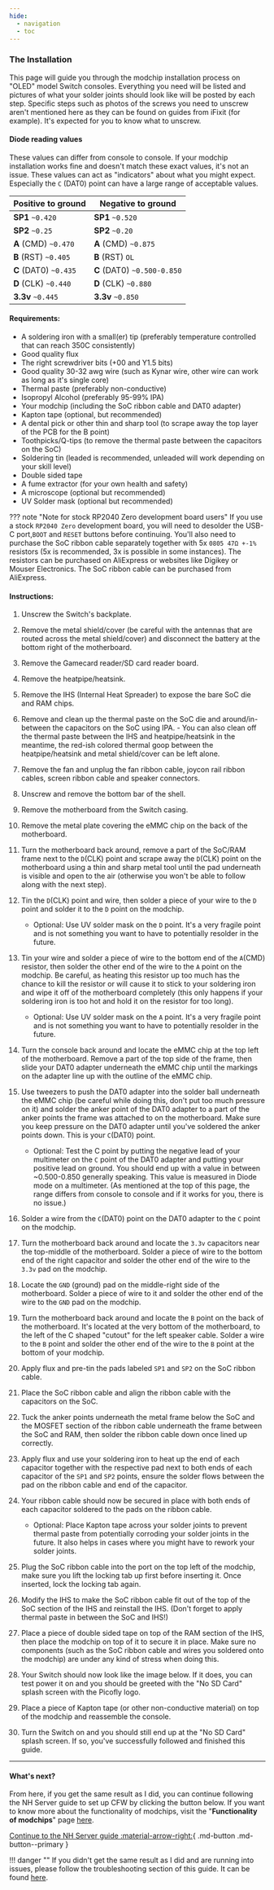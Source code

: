 ```yaml
---
hide:
  - navigation
  - toc
---
```


### **The Installation**

This page will guide you through the modchip installation process on "OLED" model Switch consoles. Everything you need will be listed and pictures of what your solder joints should look like will be posted by each step.
Specific steps such as photos of the screws you need to unscrew aren't mentioned here as they can be found on guides from iFixit (for example). It's expected for you to know what to unscrew.

#### Diode reading values

These values can differ from console to console. If your modchip installation works fine and doesn't match these exact values, it's not an issue. These values can act as "indicators" about what you might expect. Especially the `C` (DAT0) point can have a large range of acceptable values.

| Positive to ground        | Negative to ground           |
| ------------------------- | ---------------------------- |
| **SP1** `~0.420`          | **SP1** `~0.520`             |
| **SP2** `~0.25`           | **SP2** `~0.20`              |
| **A** (CMD) `~0.470`      | **A** (CMD) `~0.875`         |
| **B** (RST) `~0.405`      | **B** (RST) `OL`             |
| **C** (DAT0) `~0.435`     | **C** (DAT0) `~0.500-0.850`  |
| **D** (CLK) `~0.440`      | **D** (CLK) `~0.880`         |
| **3.3v** `~0.445`         | **3.3v** `~0.850`            |

#### Requirements:

- A soldering iron with a small(er) tip (preferably temperature controlled that can reach 350C consistently)
- Good quality flux
- The right screwdriver bits (+00 and Y1.5 bits)
- Good quality 30-32 awg wire (such as Kynar wire, other wire can work as long as it's single core)
- Thermal paste (preferably non-conductive)
- Isopropyl Alcohol (preferably 95-99% IPA)
- Your modchip (including the SoC ribbon cable and DAT0 adapter)
- Kapton tape (optional, but recommended)
- A dental pick or other thin and sharp tool (to scrape away the top layer of the PCB for the B point)
- Toothpicks/Q-tips (to remove the thermal paste between the capacitors on the SoC)
- Soldering tin (leaded is recommended, unleaded will work depending on your skill level)
- Double sided tape
- A fume extractor (for your own health and safety)
- A microscope (optional but recommended)
- UV Solder mask (optional but recommended)

??? note "Note for stock RP2040 Zero development board users"
     If you use a stock `RP2040 Zero` development board, you will need to desolder the USB-C port,`BOOT` and `RESET` buttons before continuing. You'll also need to purchase the SoC ribbon cable separately together with 5x `0805 47Ω +-1%` resistors (5x is recommended, 3x is possible in some instances).
     The resistors can be purchased on AliExpress or websites like Digikey or Mouser Electronics. The SoC ribbon cable can be purchased from AliExpress.

#### Instructions:

1. Unscrew the Switch's backplate.

2. Remove the metal shield/cover (be careful with the antennas that are routed across the metal shield/cover) and disconnect the battery at the bottom right of the motherboard.

3. Remove the Gamecard reader/SD card reader board.

4. Remove the heatpipe/heatsink.

5. Remove the IHS (Internal Heat Spreader) to expose the bare SoC die and RAM chips.

6. Remove and clean up the thermal paste on the SoC die and around/in-between the capacitors on the SoC using IPA.
       - You can also clean off the thermal paste between the IHS and heatpipe/heatsink in the meantime, the red-ish colored thermal goop between the heatpipe/heatsink and metal shield/cover can be left alone.

7. Remove the fan and unplug the fan ribbon cable, joycon rail ribbon cables, screen ribbon cable and speaker connectors.

8. Unscrew and remove the bottom bar of the shell.

9. Remove the motherboard from the Switch casing.

10. Remove the metal plate covering the eMMC chip on the back of the motherboard.

11. Turn the motherboard back around, remove a part of the SoC/RAM frame next to the `D`(CLK) point and scrape away the `D`(CLK) point on the motherboard using a thin and sharp metal tool until the pad underneath is visible and open to the air (otherwise you won't be able to follow along with the next step).

12. Tin the `D`(CLK) point and wire, then solder a piece of your wire to the `D` point and solder it to the `D` point on the modchip.


      - Optional: Use UV solder mask on the `D` point. It's a very fragile point and is not something you want to have to potentially resolder in the future.


13. Tin your wire and solder a piece of wire to the bottom end of the `A`(CMD) resistor, then solder the other end of the wire to the `A` point on the modchip. Be careful, as heating this resistor up too much has the chance to kill the resistor or will cause it to stick to your soldering iron and wipe it off of the motherboard completely (this only happens if your soldering iron is too hot and hold it on the resistor for too long).


      - Optional: Use UV solder mask on the `A` point. It's a very fragile point and is not something you want to have to potentially resolder in the future.


14. Turn the console back around and locate the eMMC chip at the top left of the motherboard. Remove a part of the top side of the frame, then slide your DAT0 adapter underneath the eMMC chip until the markings on the adapter line up with the outline of the eMMC chip.

15. Use tweezers to push the DAT0 adapter into the solder ball underneath the eMMC chip (be careful while doing this, don't put too much pressure on it) and solder the anker point of the DAT0 adapter to a part of the anker points the frame was attached to on the motherboard. Make sure you keep pressure on the DAT0 adapter until you've soldered the anker points down. This is your `C`(DAT0) point.
      - Optional: Test the C point by putting the negative lead of your multimeter on the `C` point of the DAT0 adapter and putting your positive lead on ground. You should end up with a value in between ~0.500-0.850 generally speaking. This value is measured in Diode mode on a multimeter. (As mentioned at the top of this page, the range differs from console to console and if it works for you, there is no issue.)

16. Solder a wire from the `C`(DAT0) point on the DAT0 adapter to the `C` point on the modchip.

17. Turn the motherboard back around and locate the `3.3v` capacitors near the top-middle of the motherboard. Solder a piece of wire to the bottom end of the right capacitor and solder the other end of the wire to the `3.3v` pad on the modchip.

18. Locate the `GND` (ground) pad on the middle-right side of the motherboard. Solder a piece of wire to it and solder the other end of the wire to the `GND` pad on the modchip.

19. Turn the motherboard back around and locate the `B` point on the back of the motherboard. It's located at the very bottom of the motherboard, to the left of the C shaped "cutout" for the left speaker cable.
Solder a wire to the `B` point and solder the other end of the wire to the `B` point at the bottom of your modchip.

20. Apply flux and pre-tin the pads labeled `SP1` and `SP2` on the SoC ribbon cable.

21. Place the SoC ribbon cable and align the ribbon cable with the capacitors on the SoC.

22. Tuck the anker points underneath the metal frame below the SoC and the MOSFET section of the ribbon cable underneath the frame between the SoC and RAM, then solder the ribbon cable down once lined up correctly.

23. Apply flux and use your soldering iron to heat up the end of each capacitor together with the respective pad next to both ends of each capacitor of the `SP1` and `SP2` points, ensure the solder flows between the pad on the ribbon cable and end of the capacitor.

24. Your ribbon cable should now be secured in place with both ends of each capacitor soldered to the pads on the ribbon cable.
       - Optional: Place Kapton tape across your solder joints to prevent thermal paste from potentially corroding your solder joints in the future. It also helps in cases where you might have to rework your solder joints.

25. Plug the SoC ribbon cable into the port on the top left of the modchip, make sure you lift the locking tab up first before inserting it. Once inserted, lock the locking tab again.

26. Modify the IHS to make the SoC ribbon cable fit out of the top of the SoC section of the IHS and reinstall the IHS. (Don't forget to apply thermal paste in between the SoC and IHS!)

27. Place a piece of double sided tape on top of the RAM section of the IHS, then place the modchip on top of it to secure it in place. Make sure no components (such as the SoC ribbon cable and wires you soldered onto the modchip) are under any kind of stress when doing this.

28. Your Switch should now look like the image below. If it does, you can test power it on and you should be greeted with the "No SD Card" splash screen with the Picofly logo.

29. Place a piece of Kapton tape (or other non-conductive material) on top of the modchip and reassemble the console.

30. Turn the Switch on and you should still end up at the "No SD Card" splash screen. If so, you've successfully followed and finished this guide.

-----

#### What's next?

From here, if you get the same result as I did, you can continue following the NH Server guide to set up CFW by clicking the button below. If you want to know more about the functionality of modchips, visit the "**Functionality of modchips**" page [here](../functionality/functionality_of_modchips.md).

[Continue to the NH Server guide :material-arrow-right:](https://nh-server.github.io/switch-guide/){ .md-button .md-button--primary }

!!! danger ""
    If you didn't get the same result as I did and are running into issues, please follow the troubleshooting section of this guide.
    It can be found [here](../troubleshooting/error_codes.md).

